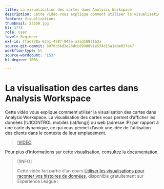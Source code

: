 ```yaml
---
title: La visualisation des cartes dans Analysis Workspace
description: Cette vidéo vous explique comment utiliser la visualisation des cartes dans Analysis Workspace. La visualisation des cartes vous permet d’afficher les données mobiles (lat/long) ou web (adresse IP) par rapport à une carte dynamique, ce qui vous permet d’avoir une idée de l’utilisation des clients dans le contexte de leur emplacement.
feature: Visualizations
thumbnail: 23559.jpg
kt: 1771
role: User
level: Beginner
exl-id: ffae778a-63a1-4587-94fe-a2ad16931b3a
source-git-commit: 8976c66d3e26dcb0988891e5f4d15a1a8e037e47
workflow-type: ht
source-wordcount: '153'
ht-degree: 100%

---
```


# La visualisation des cartes dans Analysis Workspace

Cette vidéo vous explique comment utiliser la visualisation des cartes dans Analysis Workspace. La visualisation des cartes vous permet d’afficher les données [!UICONTROL mobiles (lat/long)] ou web (adresse IP) par rapport à une carte dynamique, ce qui vous permet d’avoir une idée de l’utilisation des clients dans le contexte de leur emplacement.

>[!VIDEO](https://video.tv.adobe.com/v/23559/?quality=12)

Pour plus dʼinformations sur cette visualisation, consultez la [documentation](https://experienceleague.adobe.com/docs/analytics/analyze/analysis-workspace/visualizations/map-visualization.html?lang=fr).

>[!INFO]
>
> Cette vidéo fait partie d’un cours [Utiliser les visualisations pour raconter vos histoires de données](https://experienceleague.adobe.com/?recommended=Analytics-U-1-2021.1.visualizations&amp;lang=fr), disponible gratuitement sur Experience League !
